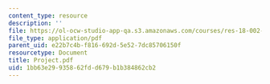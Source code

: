 ```yaml
---
content_type: resource
description: ''
file: https://ol-ocw-studio-app-qa.s3.amazonaws.com/courses/res-18-002-introduction-to-matlab-spring-2008/1bb63e29935862fdd679b1b384862cb2_Project.pdf
file_type: application/pdf
parent_uid: e22b7c4b-f816-692d-5e52-7dc85706150f
resourcetype: Document
title: Project.pdf
uid: 1bb63e29-9358-62fd-d679-b1b384862cb2
---
```

